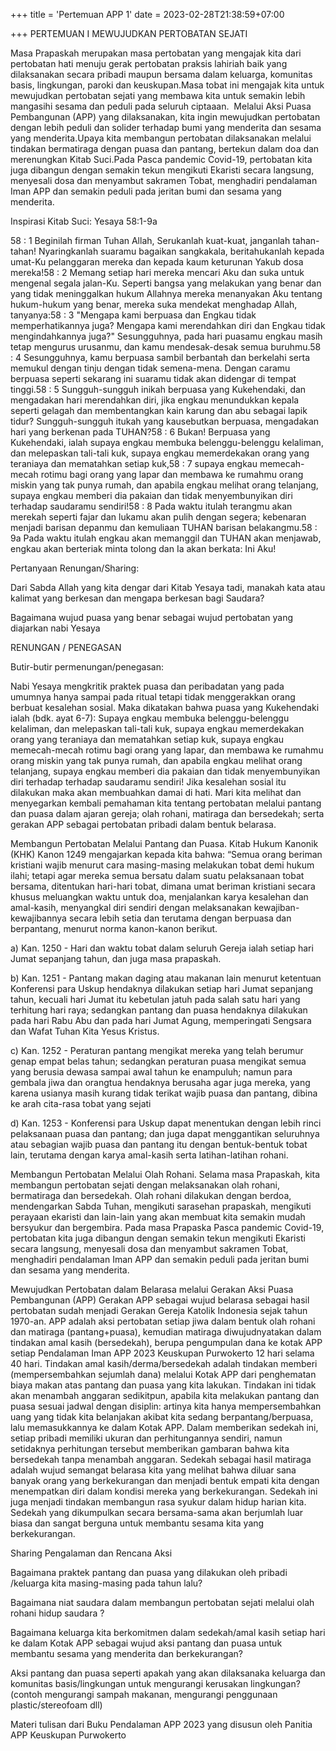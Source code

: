+++
title = 'Pertemuan APP 1'
date = 2023-02-28T21:38:59+07:00

+++
PERTEMUAN I MEWUJUDKAN PERTOBATAN SEJATI

Masa Prapaskah merupakan masa pertobatan yang mengajak kita dari pertobatan hati menuju gerak pertobatan praksis lahiriah baik yang dilaksanakan secara pribadi maupun bersama dalam keluarga, komunitas basis, lingkungan, paroki dan keuskupan.Masa tobat ini mengajak kita untuk mewujudkan pertobatan sejati yang membawa kita untuk semakin lebih mangasihi sesama dan peduli pada seluruh ciptaaan.  Melalui Aksi Puasa Pembangunan (APP) yang dilaksanakan, kita ingin mewujudkan pertobatan dengan lebih peduli dan solider terhadap bumi yang menderita dan sesama yang menderita.Upaya kita membangun pertobatan dilaksanakan melalui tindakan bermatiraga dengan puasa dan pantang, bertekun dalam doa dan merenungkan Kitab Suci.Pada Pasca pandemic Covid-19, pertobatan kita juga dibangun dengan semakin tekun mengikuti Ekaristi secara langsung, menyesali dosa dan menyambut sakramen Tobat, menghadiri pendalaman Iman APP dan semakin peduli pada jeritan bumi dan sesama yang menderita.

Inspirasi Kitab Suci: Yesaya 58:1-9a

58 : 1 Beginilah firman Tuhan Allah, Serukanlah kuat-kuat, janganlah tahan-tahan! Nyaringkanlah suaramu bagaikan sangkakala, beritahukanlah kepada umat-Ku pelanggaran mereka dan kepada kaum keturunan Yakub dosa mereka!58 : 2 Memang setiap hari mereka mencari Aku dan suka untuk mengenal segala jalan-Ku. Seperti bangsa yang melakukan yang benar dan yang tidak meninggalkan hukum Allahnya mereka menanyakan Aku tentang hukum-hukum yang benar, mereka suka mendekat menghadap Allah, tanyanya:58 : 3 "Mengapa kami berpuasa dan Engkau tidak memperhatikannya juga? Mengapa kami merendahkan diri dan Engkau tidak mengindahkannya juga?" Sesungguhnya, pada hari puasamu engkau masih tetap mengurus urusanmu, dan kamu mendesak-desak semua buruhmu.58 : 4 Sesungguhnya, kamu berpuasa sambil berbantah dan berkelahi serta memukul dengan tinju dengan tidak semena-mena. Dengan caramu berpuasa seperti sekarang ini suaramu tidak akan didengar di tempat tinggi.58 : 5 Sungguh-sungguh inikah berpuasa yang Kukehendaki, dan mengadakan hari merendahkan diri, jika engkau menundukkan kepala seperti gelagah dan membentangkan kain karung dan abu sebagai lapik tidur? Sungguh-sungguh itukah yang kausebutkan berpuasa, mengadakan hari yang berkenan pada TUHAN?58 : 6 Bukan! Berpuasa yang Kukehendaki, ialah supaya engkau membuka belenggu-belenggu kelaliman, dan melepaskan tali-tali kuk, supaya engkau memerdekakan orang yang teraniaya dan mematahkan setiap kuk,58 : 7 supaya engkau memecah-mecah rotimu bagi orang yang lapar dan membawa ke rumahmu orang miskin yang tak punya rumah, dan apabila engkau melihat orang telanjang, supaya engkau memberi dia pakaian dan tidak menyembunyikan diri terhadap saudaramu sendiri!58 : 8 Pada waktu itulah terangmu akan merekah seperti fajar dan lukamu akan pulih dengan segera; kebenaran menjadi barisan depanmu dan kemuliaan TUHAN barisan belakangmu.58 : 9a Pada waktu itulah engkau akan memanggil dan TUHAN akan menjawab, engkau akan berteriak minta tolong dan Ia akan berkata: Ini Aku!

Pertanyaan Renungan/Sharing:

Dari Sabda Allah yang kita dengar dari Kitab Yesaya tadi, manakah kata atau kalimat yang berkesan dan mengapa berkesan bagi Saudara?

Bagaimana wujud puasa yang benar sebagai wujud pertobatan yang diajarkan nabi Yesaya

RENUNGAN / PENEGASAN

Butir-butir permenungan/penegasan:

Nabi Yesaya mengkritik praktek puasa dan peribadatan yang pada umumnya hanya sampai pada ritual tetapi tidak menggerakkan orang berbuat kesalehan sosial. Maka dikatakan bahwa puasa yang Kukehendaki ialah (bdk. ayat 6-7): Supaya engkau membuka belenggu-belenggu kelaliman, dan melepaskan tali-tali kuk, supaya engkau memerdekakan orang yang teraniaya dan mematahkan setiap kuk, supaya engkau memecah-mecah rotimu bagi orang yang lapar, dan membawa ke rumahmu orang miskin yang tak punya rumah, dan apabila engkau melihat orang telanjang, supaya engkau memberi dia pakaian dan tidak menyembunyikan diri terhadap terhadap saudaramu sendiri! Jika kesalehan sosial itu dilakukan maka akan membuahkan damai di hati. Mari kita melihat dan menyegarkan kembali pemahaman kita tentang pertobatan melalui pantang dan puasa dalam ajaran gereja; olah rohani, matiraga dan bersedekah; serta gerakan APP sebagai pertobatan pribadi dalam bentuk belarasa.

Membangun Pertobatan Melalui Pantang dan Puasa. Kitab Hukum Kanonik (KHK) Kanon 1249 mengajarkan kepada kita bahwa: “Semua orang beriman kristiani wajib menurut cara masing-masing melakukan tobat demi hukum ilahi; tetapi agar mereka semua bersatu dalam suatu pelaksanaan tobat bersama, ditentukan hari-hari tobat, dimana umat beriman kristiani secara khusus meluangkan waktu untuk doa, menjalankan karya kesalehan dan amal-kasih, menyangkal diri sendiri dengan melaksanakan kewajiban-kewajibannya secara lebih setia dan terutama dengan berpuasa dan berpantang, menurut norma kanon-kanon berikut.

a) Kan. 1250 - Hari dan waktu tobat dalam seluruh Gereja ialah setiap hari Jumat sepanjang tahun, dan juga masa prapaskah.

b) Kan. 1251 - Pantang makan daging atau makanan lain menurut ketentuan Konferensi para Uskup hendaknya dilakukan setiap hari Jumat sepanjang tahun, kecuali hari Jumat itu kebetulan jatuh pada salah satu hari yang terhitung hari raya; sedangkan pantang dan puasa hendaknya dilakukan pada hari Rabu Abu dan pada hari Jumat Agung, memperingati Sengsara dan Wafat Tuhan Kita Yesus Kristus.

c) Kan. 1252 - Peraturan pantang mengikat mereka yang telah berumur genap empat belas tahun; sedangkan peraturan puasa mengikat semua yang berusia dewasa sampai awal tahun ke enampuluh; namun para gembala jiwa dan orangtua hendaknya berusaha agar juga mereka, yang karena usianya masih kurang tidak terikat wajib puasa dan pantang, dibina ke arah cita-rasa tobat yang sejati

d) Kan. 1253 - Konferensi para Uskup dapat menentukan dengan lebih rinci pelaksanaan puasa dan pantang; dan juga dapat menggantikan seluruhnya atau sebagian wajib puasa dan pantang itu dengan bentuk-bentuk tobat lain, terutama dengan karya amal-kasih serta latihan-latihan rohani.

Membangun Pertobatan Melalui Olah Rohani. Selama masa Prapaskah, kita membangun pertobatan sejati dengan melaksanakan olah rohani, bermatiraga dan bersedekah. Olah rohani dilakukan dengan berdoa, mendengarkan Sabda Tuhan, mengikuti sarasehan prapaskah, mengikuti perayaan ekaristi dan lain-lain yang akan membuat kita semakin mudah bersyukur dan bergembira. Pada masa Prapaska Pasca pandemic Covid-19, pertobatan kita juga dibangun dengan semakin tekun mengikuti Ekaristi secara langsung, menyesali dosa dan menyambut sakramen Tobat, menghadiri pendalaman Iman APP dan semakin peduli pada jeritan bumi dan sesama yang menderita.

Mewujudkan Pertobatan dalam Belarasa melalui Gerakan Aksi Puasa Pembangunan (APP) Gerakan APP sebagai wujud belarasa sebagai hasil pertobatan sudah menjadi Gerakan Gereja Katolik Indonesia sejak tahun 1970-an. APP adalah aksi pertobatan setiap jiwa dalam bentuk olah rohani dan matiraga (pantang+puasa), kemudian matiraga diwujudnyatakan dalam tindakan amal kasih (bersedekah), berupa pengumpulan dana ke kotak APP setiap Pendalaman Iman APP 2023 Keuskupan Purwokerto 12 hari selama 40 hari. Tindakan amal kasih/derma/bersedekah adalah tindakan memberi (mempersembahkan sejumlah dana) melalui Kotak APP dari penghematan biaya makan atas pantang dan puasa yang kita lakukan. Tindakan ini tidak akan menambah anggaran sedikitpun, apabila kita melakukan pantang dan puasa sesuai jadwal dengan disiplin: artinya kita hanya mempersembahkan uang yang tidak kita belanjakan akibat kita sedang berpantang/berpuasa, lalu memasukkannya ke dalam Kotak APP. Dalam memberikan sedekah ini, setiap pribadi memiliki ukuran dan perhitungannya sendiri, namun setidaknya perhitungan tersebut memberikan gambaran bahwa kita bersedekah tanpa menambah anggaran. Sedekah sebagai hasil matiraga adalah wujud semangat belarasa kita yang melihat bahwa diluar sana banyak orang yang berkekurangan dan menjadi bentuk empati kita dengan menempatkan diri dalam kondisi mereka yang berkekurangan. Sedekah ini juga menjadi tindakan membangun rasa syukur dalam hidup harian kita. Sedekah yang dikumpulkan secara bersama-sama akan berjumlah luar biasa dan sangat berguna untuk membantu sesama kita yang berkekurangan.

Sharing Pengalaman dan Rencana Aksi

Bagaimana praktek pantang dan puasa yang dilakukan oleh pribadi /keluarga kita masing-masing pada tahun lalu?

Bagaimana niat saudara dalam membangun pertobatan sejati melalui olah rohani hidup saudara ?

Bagaimana keluarga kita berkomitmen dalam sedekah/amal kasih setiap hari ke dalam Kotak APP sebagai wujud aksi pantang dan puasa untuk membantu sesama yang menderita dan berkekurangan?

Aksi pantang dan puasa seperti apakah yang akan dilaksanaka keluarga dan komunitas basis/lingkungan untuk mengurangi kerusakan lingkungan? (contoh mengurangi sampah makanan, mengurangi penggunaan plastic/stereofoam dll)

Materi tulisan dari Buku Pendalaman APP 2023 yang disusun oleh Panitia APP Keuskupan Purwokerto
